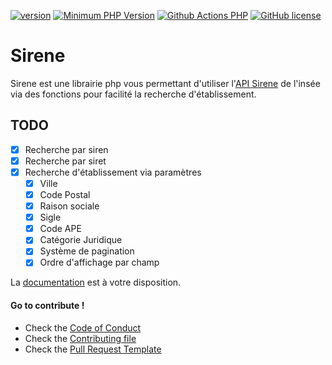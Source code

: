 [![version](https://img.shields.io/badge/Version-1.1.0-brightgreen.svg)](https://github.com/SimonDevelop/sirene/releases/tag/1.1.0)
[![Minimum PHP Version](https://img.shields.io/badge/php-%3E%3D%207.3-8892BF.svg)](https://php.net/)
[![Github Actions PHP](https://github.com/SimonDevelop/sirene/workflows/PHP/badge.svg)](https://github.com/SimonDevelop/sirene/actions)
[![GitHub license](https://img.shields.io/badge/License-MIT-blue.svg)](https://github.com/SimonDevelop/sirene/blob/master/LICENSE)

# Sirene
Sirene est une librairie php vous permettant d'utiliser l'[API Sirene](https://api.insee.fr/catalogue/site/themes/wso2/subthemes/insee/pages/item-info.jag?name=Sirene&version=V3&provider=insee) de l'insée via des fonctions pour facilité la recherche d'établissement.

## TODO
- [x] Recherche par siren
- [x] Recherche par siret
- [x] Recherche d'établissement via paramètres
  - [x] Ville
  - [x] Code Postal
  - [x] Raison sociale
  - [x] Sigle
  - [x] Code APE
  - [x] Catégorie Juridique
  - [x] Système de pagination
  - [x] Ordre d'affichage par champ

La [documentation](https://simondevelop.github.io/sirene/) est à votre disposition.

#### Go to contribute !
- Check the [Code of Conduct](https://github.com/SimonDevelop/sirene/blob/master/.github/CODE_OF_CONDUCT.md)
- Check the [Contributing file](https://github.com/SimonDevelop/sirene/blob/master/.github/CONTRIBUTING.md)
- Check the [Pull Request Template](https://github.com/SimonDevelop/sirene/blob/master/.github/PULL_REQUEST_TEMPLATE.md)
